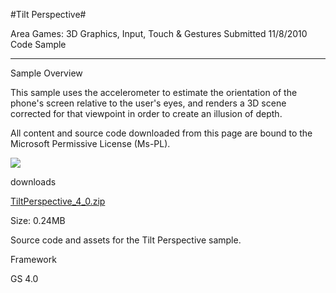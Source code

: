#Tilt Perspective#

Area
Games: 3D Graphics, Input, Touch & Gestures
Submitted
11/8/2010
Code Sample

---

Sample Overview

This sample uses the accelerometer to estimate the orientation of the phone's screen relative to the user's eyes, and renders a 3D scene corrected for that viewpoint in order to create an illusion of depth.


All content and source code downloaded from this page are bound to the Microsoft Permissive License (Ms-PL).

![](https://github.com/DDReaper/XNAGameStudio/blob/master/Images/tiltperspective.png)

downloads

[TiltPerspective_4_0.zip](https://github.com/DDReaper/XNAGameStudio/blob/master/Samples/TiltPerspective_4_0.zip?raw=true)

Size: 0.24MB

Source code and assets for the Tilt Perspective sample.

Framework

GS 4.0